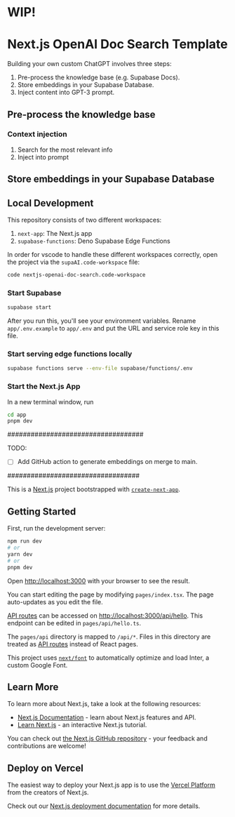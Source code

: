 # WIP!

# Next.js OpenAI Doc Search Template

Building your own custom ChatGPT involves three steps:

1. Pre-process the knowledge base (e.g. Supabase Docs).
2. Store embeddings in your Supabase Database.
3. Inject content into GPT-3 prompt.

## Pre-process the knowledge base

### Context injection

1. Search for the most relevant info
2. Inject into prompt

## Store embeddings in your Supabase Database

## Local Development

This repository consists of two different workspaces:

1. `next-app`: The Next.js app
2. `supabase-functions`: Deno Supabase Edge Functions

In order for vscode to handle these different workspaces correctly, open the project via the `supaAI.code-workspace` file:

```bash
code nextjs-openai-doc-search.code-workspace
```

### Start Supabase

```bash
supabase start
```

After you run this, you'll see your environment variables. Rename `app/.env.example` to `app/.env` and put the URL and service role key in this file.

### Start serving edge functions locally

```bash
supabase functions serve --env-file supabase/functions/.env
```

### Start the Next.js App

In a new terminal window, run

```bash
cd app
pnpm dev
```

###################################

TODO:

- [ ] Add GitHub action to generate embeddings on merge to main.

##################################

This is a [Next.js](https://nextjs.org/) project bootstrapped with [`create-next-app`](https://github.com/vercel/next.js/tree/canary/packages/create-next-app).

## Getting Started

First, run the development server:

```bash
npm run dev
# or
yarn dev
# or
pnpm dev
```

Open [http://localhost:3000](http://localhost:3000) with your browser to see the result.

You can start editing the page by modifying `pages/index.tsx`. The page auto-updates as you edit the file.

[API routes](https://nextjs.org/docs/api-routes/introduction) can be accessed on [http://localhost:3000/api/hello](http://localhost:3000/api/hello). This endpoint can be edited in `pages/api/hello.ts`.

The `pages/api` directory is mapped to `/api/*`. Files in this directory are treated as [API routes](https://nextjs.org/docs/api-routes/introduction) instead of React pages.

This project uses [`next/font`](https://nextjs.org/docs/basic-features/font-optimization) to automatically optimize and load Inter, a custom Google Font.

## Learn More

To learn more about Next.js, take a look at the following resources:

- [Next.js Documentation](https://nextjs.org/docs) - learn about Next.js features and API.
- [Learn Next.js](https://nextjs.org/learn) - an interactive Next.js tutorial.

You can check out [the Next.js GitHub repository](https://github.com/vercel/next.js/) - your feedback and contributions are welcome!

## Deploy on Vercel

The easiest way to deploy your Next.js app is to use the [Vercel Platform](https://vercel.com/new?utm_medium=default-template&filter=next.js&utm_source=create-next-app&utm_campaign=create-next-app-readme) from the creators of Next.js.

Check out our [Next.js deployment documentation](https://nextjs.org/docs/deployment) for more details.
